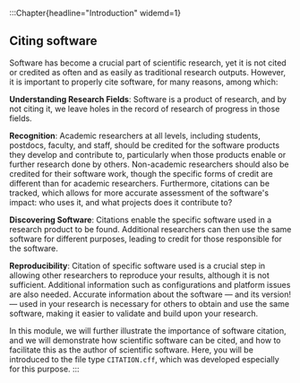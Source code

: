 :::Chapter{headline="Introduction" widemd=1}
## Citing software

Software has become a crucial part of scientific research, yet it is not cited or credited as often and as easily as traditional research outputs. However, it is important to properly cite software, for many reasons, among which:

**Understanding Research Fields**: Software is a product of research, and by not citing it, we leave holes in the record of research of progress in those fields.

**Recognition**: Academic researchers at all levels, including students, postdocs, faculty, and staff, should be credited for the software products they develop and contribute to, particularly when those products enable or further research done by others. Non-academic researchers should also be credited for their software work, though the specific forms of credit are different than for academic researchers. Furthermore, citations can be tracked, which allows for more accurate assessment of the software's impact: who uses it, and what projects does it contribute to?

**Discovering Software**: Citations enable the specific software used in a research product to be found. Additional researchers can then use the same software for different purposes, leading to credit for those responsible for the software.

**Reproducibility**: Citation of specific software used is a crucial step in allowing other researchers to reproduce your results, although it is not sufficient. Additional information such as configurations and platform issues are also needed. Accurate information about the software — and its version! — used in your research is necessary for others to obtain and use the same software, making it easier to validate and build upon your research.

In this module, we will further illustrate the importance of software citation, and we will demonstrate how scientific software can be cited, and how to facilitate this as the author of scientific software. Here, you will be introduced to the file type `CITATION.cff`, which was developed especially for this purpose.
:::